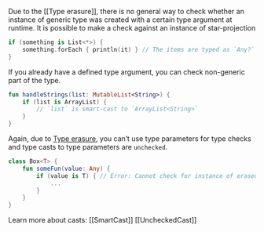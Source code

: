 Due to the [[Type erasure]], there is no general way to check whether an instance of generic type was created with a certain type argument at runtime. It is possible to make a check against an instance of star-projection

```kotlin
if (something is List<*>) {
    something.forEach { println(it) } // The items are typed as `Any?`
}
```

If you already have a defined type argument, you can check non-generic part of the type.

```kotlin
fun handleStrings(list: MutableList<String>) {
    if (list is ArrayList) {
        // `list` is smart-cast to `ArrayList<String>`
    }
}
```

Again, due to [Type erasure](https://www.notion.so/Type-erasure-c03950960afc484086feb8df8a8924ba?pvs=21), you can’t use type parameters for type checks and type casts to type parameters are `unchecked`.

```kotlin
class Box<T> {
    fun someFun(value: Any) {
        if (value is T) { // Error: Cannot check for instance of erased type: T
            ...
        }
    }
} 
```

Learn more about casts:
[[SmartCast]]
[[UncheckedCast]]